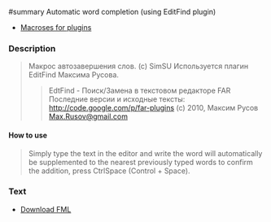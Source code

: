 ﻿#summary Automatic word completion (using EditFind plugin)

  * [Macroses for plugins](Addon.md)

### Description ###

> Макрос автозавершения слов. (с) SimSU
> Используется плагин EditFind Максима Русова.
> > EdtFind - Поиск/Замена в текстовом редакторе FAR
> > Последние версии и исходные тексты:
> > http://code.google.com/p/far-plugins
> > (c) 2010, Максим Русов
> > Max.Rusov@gmail.com

#### How to use ####


> Simply type the text in the editor and write the word
> will automatically be supplemented to the nearest previously typed words
> to confirm the addition, press CtrlSpace (Control + Space).

### Text ###

  * [Download FML](http://far-macro-library.googlecode.com/svn/trunk/Addon/EditFindAutoCompl.fml)